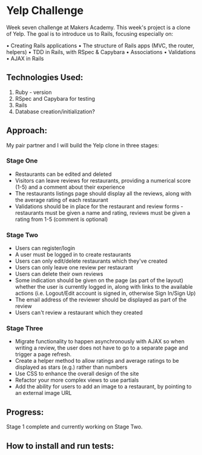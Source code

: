# Yelp Challenge

Week seven challenge at Makers Academy. This week's project is a clone of Yelp. The goal is to introduce us to Rails, focusing especially on:

• Creating Rails applications
• The structure of Rails apps (MVC, the router, helpers)
• TDD in Rails, with RSpec & Capybara
• Associations
• Validations
• AJAX in Rails

## Technologies Used:

1. Ruby - version
2. RSpec and Capybara for testing
3. Rails
4. Database creation/initialization?

## Approach:

My pair partner and I will build the Yelp clone in three stages:

### Stage One

* Restaurants can be edited and deleted
* Visitors can leave reviews for restaurants, providing a numerical score (1-5) and a comment about their experience
* The restaurants listings page should display all the reviews, along with the average rating of each restaurant
* Validations should be in place for the restaurant and review forms - restaurants must be given a name and rating, reviews must be given a rating from 1-5 (comment is optional)

### Stage Two

* Users can register/login
* A user must be logged in to create restaurants
* Users can only edit/delete restaurants which they've created
* Users can only leave one review per restaurant
* Users can delete their own reviews
* Some indication should be given on the page (as part of the layout) whether the user is currently logged in, along with links to the available actions (i.e. Logout/Edit account is signed in, otherwise Sign In/Sign Up)
* The email address of the reviewer should be displayed as part of the review
* Users can't review a restaurant which they created

### Stage Three

* Migrate functionality to happen asynchronously with AJAX so when writing a review, the user does not have to go to a separate page and trigger a page refresh.
* Create a helper method to allow ratings and average ratings to be displayed as stars (e.g.) rather than numbers
* Use CSS to enhance the overall design of the site
* Refactor your more complex views to use partials
* Add the ability for users to add an image to a restaurant, by pointing to an external image URL

## Progress:

Stage 1 complete and currently working on Stage Two.

## How to install and run tests:
